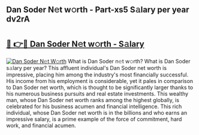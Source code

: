 ## Dan Soder N𝚎t w𝚘rth - Part-xs5 S𝚊lary per year dv2rA

# <h2><a href="http://gc1hpud.nevu.top/?p=Dan+Soder">🔗 👉🔴 Dan Soder N𝚎t w𝚘rth - S𝚊lary</a></h2>

[![Dan Soder N𝚎t W𝚘rth](https://i.imgur.com/Oavwk0R.jpeg)](http://gc1hpud.nevu.top/?p=Dan+Soder)
What is Dan Soder n𝚎t w𝚘rth? What is Dan Soder s𝚊lary per year?
This affluent individual's Dan Soder net worth is impressive, placing him among the industry's most financially successful. His income from his employment is considerable, yet it pales in comparison to Dan Soder net worth, which is thought to be significantly larger thanks to his numerous business pursuits and real estate investments. This wealthy man, whose Dan Soder net worth ranks among the highest globally, is celebrated for his business acumen and financial intelligence. This rich individual, whose Dan Soder net worth is in the billions and who earns an impressive salary, is a prime example of the force of commitment, hard work, and financial acumen.
